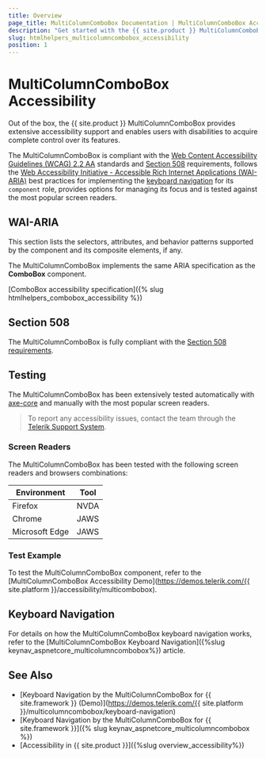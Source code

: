 ```yaml
---
title: Overview
page_title: MultiColumnComboBox Documentation | MultiColumnComboBox Accessibility
description: "Get started with the {{ site.product }} MultiColumnComboBox and learn about its accessibility support for WAI-ARIA, Section 508, and WCAG 2.2."
slug: htmlhelpers_multicolumncombobox_accessibility
position: 1
---
```


# MultiColumnComboBox Accessibility





Out of the box, the {{ site.product }} MultiColumnComboBox provides extensive accessibility support and enables users with disabilities to acquire complete control over its features.


The MultiColumnComboBox is compliant with the [Web Content Accessibility Guidelines (WCAG) 2.2 AA](https://www.w3.org/TR/WCAG22/) standards and [Section 508](https://www.section508.gov/) requirements, follows the [Web Accessibility Initiative - Accessible Rich Internet Applications (WAI-ARIA)](https://www.w3.org/WAI/ARIA/apg/) best practices for implementing the [keyboard navigation](#keyboard-navigation) for its `component` role, provides options for managing its focus and is tested against the most popular screen readers.

## WAI-ARIA


This section lists the selectors, attributes, and behavior patterns supported by the component and its composite elements, if any.


The MultiColumnComboBox implements the same ARIA specification as the **ComboBox** component.

[ComboBox accessibility specification]({% slug htmlhelpers_combobox_accessibility %})

## Section 508


The MultiColumnComboBox is fully compliant with the [Section 508 requirements](http://www.section508.gov/).

## Testing


The MultiColumnComboBox has been extensively tested automatically with [axe-core](https://github.com/dequelabs/axe-core) and manually with the most popular screen readers.

> To report any accessibility issues, contact the team through the [Telerik Support System](https://www.telerik.com/account/support-center).

### Screen Readers


The MultiColumnComboBox has been tested with the following screen readers and browsers combinations:

| Environment | Tool |
| ----------- | ---- |
| Firefox | NVDA |
| Chrome | JAWS |
| Microsoft Edge | JAWS |



### Test Example

To test the MultiColumnComboBox component, refer to the [MultiColumnComboBox Accessibility Demo](https://demos.telerik.com/{{ site.platform }}/accessibility/multicombobox).

## Keyboard Navigation

For details on how the MultiColumnComboBox keyboard navigation works, refer to the [MultiColumnComboBox Keyboard Navigation]({%slug keynav_aspnetcore_multicolumncombobox%}) article.

## See Also

* [Keyboard Navigation by the MultiColumnComboBox for {{ site.framework }} (Demo)](https://demos.telerik.com/{{ site.platform }}/multicolumncombobox/keyboard-navigation)
* [Keyboard Navigation by the MultiColumnComboBox for {{ site.framework }}]({% slug keynav_aspnetcore_multicolumncombobox %})
* [Accessibility in {{ site.product }}]({%slug overview_accessibility%})